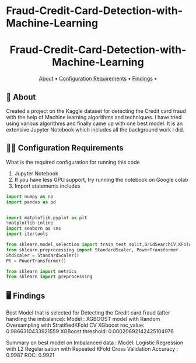 # Fraud-Credit-Card-Detection-with-Machine-Learning

<div align="center">

# Fraud-Credit-Card-Detection-with-Machine-Learning

[About](#about) •
[Configuration Requirements](#configuration-requirements) •
[Findings](#installation) •
  
</div>

## 📒 About <a name="about"></a>

Created a project on the Kaggle dataset for detecting the Credit card fraud with the help of Machine learning algorithms and techniques. I have tried using various algorithms and finally came up with one best model. It is an extensive Jupyter Notebook which includes all the background work I did.

## 👨‍💻 Configuration Requirements <a name="configuration-requirements"></a>

What is the required configuration for running this code
1. Jupyter Notebook
2. If you have less GPU support, try running the notebook on Google colab
3. Import statements includes

```python
import numpy as np
import pandas as pd


import matplotlib.pyplot as plt
%matplotlib inline
import seaborn as sns
import itertools

from sklearn.model_selection import train_test_split,GridSearchCV,KFold,cross_val_score, StratifiedKFold, RandomizedSearchCV
from sklearn.preprocessing import StandardScaler, PowerTransformer
StdScaler = StandardScaler()
Pt = PowerTransformer()

from sklearn import metrics
from sklearn import preprocessing
```
## 🖥️ Findings <a name="installation"></a>

Best Model that is selected for Detecting the Credit card fraud (after handling the imbalance):
Model : XGBOOST model with Random Oversampling with StratifiedKFold CV
XGboost roc_value: 0.9866310433921559
XGBoost threshold: 0.00020692142425104976

Summary on best model on Imbalanced data :
Model: Logistic Regression with L2 Regularisation with Repeated KFold Cross Validation
Accuracy : 0.9987
ROC: 0.9921

